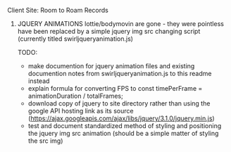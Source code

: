 Client Site: Room to Roam Records



1. JQUERY ANIMATIONS
    lottie/bodymovin are gone - they were pointless
        have been replaced by a simple jquery img src changing script (currently titled swirljqueryanimation.js)


    TODO: 
    - make documention for jquery animation files and existing documention notes from swirljqueryanimation.js to this readme instead 
    - explain formula for converting FPS to const timePerFrame = animationDuration / totalFrames; 
    - download copy of jquery to site directory rather than using the google API hosting link as its source 
        (https://ajax.googleapis.com/ajax/libs/jquery/3.1.0/jquery.min.js)
    - test and document standardized method of styling and positioning the jquery img src animation
        (should be a simple matter of styling the src img)

        
